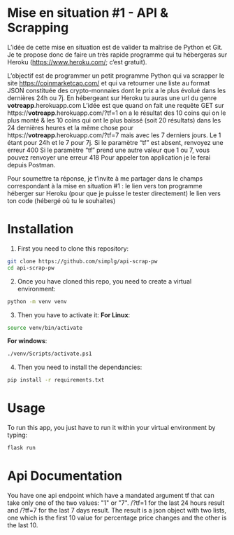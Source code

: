 # Mise en situation #1 - API & Scrapping
L’idée de cette mise en situation est de valider ta maîtrise de Python et Git.
Je te propose donc de faire un très rapide programme qui tu hébergeras sur Heroku (https://www.heroku.com/; c’est gratuit).

L’objectif est de programmer un petit programme Python qui va scrapper le site https://coinmarketcap.com/ et qui va retourner une liste au format JSON constituée des crypto-monnaies dont le prix a le plus évolué dans les dernières 24h ou 7j. 
En hébergeant sur Heroku tu auras une url du genre **votreapp**.herokuapp.com
L’idée est que quand on fait une requête GET sur https://**votreapp**.herokuapp.com/?tf=1 on a le résultat des 10 coins qui on le plus monté & les 10 coins qui ont le plus baissé (soit 20 résultats) dans les 24 dernières heures et la même chose pour https://**votreapp**.herokuapp.com/?tf=7 mais avec les 7 derniers jours.
Le 1 étant pour 24h et le 7 pour 7j.
Si le paramètre “tf” est absent, renvoyez une erreur 400
Si le paramètre “tf” prend une autre valeur que 1 ou 7, vous pouvez renvoyer une erreur 418
Pour appeler ton application je le ferai depuis Postman.

Pour soumettre ta réponse, je t’invite à me partager dans le champs correspondant à la mise en situation #1 :
le lien vers ton programme héberger sur Heroku (pour que je puisse le tester directement)
le lien vers ton code (hébergé où tu le souhaites)

# Installation
1. First you need to clone this repository:
```sh
git clone https://github.com/simplg/api-scrap-pw
cd api-scrap-pw
```
2. Once you have cloned this repo, you need to create a virtual environment:
```sh
python -m venv venv
```
3. Then you have to activate it:
**For Linux**:
```sh
source venv/bin/activate
```
**For windows**:
```sh
./venv/Scripts/activate.ps1
```
4. Then you need to install the dependancies:
```sh
pip install -r requirements.txt
```
# Usage
To run this app, you just have to run it within your virtual environment by typing:
```sh
flask run
```

# Api Documentation
You have one api endpoint which have a mandated argument tf that can take only one of the two values: "1" or "7".
/?tf=1 for the last 24 hours result and /?tf=7 for the last 7 days result.
The result is a json object with two lists, one which is the first 10 value for percentage price changes and the other is the last 10.